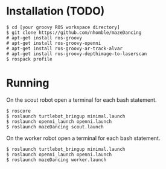 # Installation (TODO)
```
$ cd [your groovy ROS workspace directory]
$ git clone https://github.com/nhomble/mazeDancing
# apt-get install ros-groovy 
# apt-get install ros-groovy-openni 
# apt-get install ros-groovy-ar-track-alvar 
# apt-get install ros-groovy-depthimage-to-laserscan 
$ rospack profile
```
# Running

On the scout robot open a terminal for each bash statement.
```
$ roscore
$ roslaunch turtlebot_bringup minimal.launch
$ roslaunch openni_launch openni.launch
$ roslaunch mazeDancing scout.launch
```

On the worker robot open a terminal for each bash statement.
```
$ roslaunch turtlebot_bringup minimal.launch
$ roslaunch openni_launch openni.launch
$ roslaunch mazeDancing worker.launch
```
